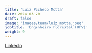 ```yaml
---
title: 'Luiz Pacheco Motta'
date: 2024-03-20
draft: false
image: 'images/team/luiz_motta.jpeg'
jobtitle: 'Engenheiro Florestal (UFV)'
weight: 9
---
```

[LinkedIn](https://www.linkedin.com/in/luiz-motta-370a1b18)
